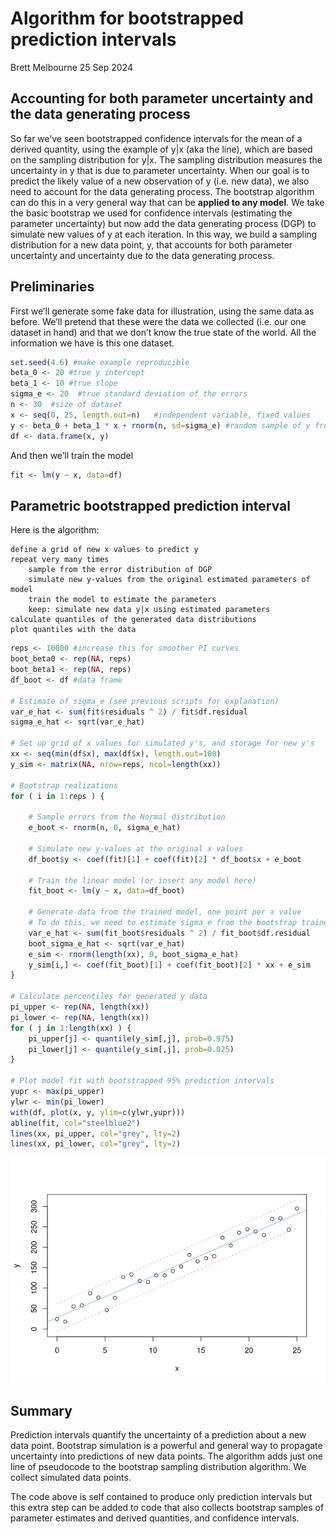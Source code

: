 Algorithm for bootstrapped prediction intervals
================
Brett Melbourne
25 Sep 2024

## Accounting for both parameter uncertainty and the data generating process

So far we’ve seen bootstrapped confidence intervals for the mean of a
derived quantity, using the example of y\|x (aka the line), which are
based on the sampling distribution for y\|x. The sampling distribution
measures the uncertainty in y that is due to parameter uncertainty. When
our goal is to predict the likely value of a new observation of y
(i.e. new data), we also need to account for the data generating
process. The bootstrap algorithm can do this in a very general way that
can be **applied to any model**. We take the basic bootstrap we used for
confidence intervals (estimating the parameter uncertainty) but now add
the data generating process (DGP) to simulate new values of y at each
iteration. In this way, we build a sampling distribution for a new data
point, y, that accounts for both parameter uncertainty and uncertainty
due to the data generating process.

## Preliminaries

First we’ll generate some fake data for illustration, using the same
data as before. We’ll pretend that these were the data we collected
(i.e. our one dataset in hand) and that we don’t know the true state of
the world. All the information we have is this one dataset.

``` r
set.seed(4.6) #make example reproducible
beta_0 <- 20 #true y intercept
beta_1 <- 10 #true slope
sigma_e <- 20  #true standard deviation of the errors
n <- 30  #size of dataset
x <- seq(0, 25, length.out=n)   #independent variable, fixed values
y <- beta_0 + beta_1 * x + rnorm(n, sd=sigma_e) #random sample of y from the population
df <- data.frame(x, y)
```

And then we’ll train the model

``` r
fit <- lm(y ~ x, data=df)
```

## Parametric bootstrapped prediction interval

Here is the algorithm:

    define a grid of new x values to predict y
    repeat very many times
        sample from the error distribution of DGP
        simulate new y-values from the original estimated parameters of model
        train the model to estimate the parameters
        keep: simulate new data y|x using estimated parameters
    calculate quantiles of the generated data distributions
    plot quantiles with the data

``` r
reps <- 10000 #increase this for smoother PI curves
boot_beta0 <- rep(NA, reps)
boot_beta1 <- rep(NA, reps)
df_boot <- df #data frame

# Estimate of sigma_e (see previous scripts for explanation)
var_e_hat <- sum(fit$residuals ^ 2) / fit$df.residual
sigma_e_hat <- sqrt(var_e_hat)

# Set up grid of x values for simulated y's, and storage for new y's
xx <- seq(min(df$x), max(df$x), length.out=100)
y_sim <- matrix(NA, nrow=reps, ncol=length(xx))

# Bootstrap realizations
for ( i in 1:reps ) {
    
    # Sample errors from the Normal distribution
    e_boot <- rnorm(n, 0, sigma_e_hat)
    
    # Simulate new y-values at the original x values
    df_boot$y <- coef(fit)[1] + coef(fit)[2] * df_boot$x + e_boot
    
    # Train the linear model (or insert any model here)
    fit_boot <- lm(y ~ x, data=df_boot)
    
    # Generate data from the trained model, one point per x value
    # To do this, we need to estimate sigma_e from the bootstrap trained model
    var_e_hat <- sum(fit_boot$residuals ^ 2) / fit_boot$df.residual
    boot_sigma_e_hat <- sqrt(var_e_hat)
    e_sim <- rnorm(length(xx), 0, boot_sigma_e_hat)
    y_sim[i,] <- coef(fit_boot)[1] + coef(fit_boot)[2] * xx + e_sim
}

# Calculate percentiles for generated y data
pi_upper <- rep(NA, length(xx))
pi_lower <- rep(NA, length(xx))
for ( j in 1:length(xx) ) {
    pi_upper[j] <- quantile(y_sim[,j], prob=0.975)
    pi_lower[j] <- quantile(y_sim[,j], prob=0.025)
}

# Plot model fit with bootstrapped 95% prediction intervals
yupr <- max(pi_upper)
ylwr <- min(pi_lower)
with(df, plot(x, y, ylim=c(ylwr,yupr)))
abline(fit, col="steelblue2")
lines(xx, pi_upper, col="grey", lty=2)
lines(xx, pi_lower, col="grey", lty=2)
```

![](10_8_bootstrap_prediction_interval_files/figure-gfm/unnamed-chunk-3-1.png)<!-- -->

## Summary

Prediction intervals quantify the uncertainty of a prediction about a
new data point. Bootstrap simulation is a powerful and general way to
propagate uncertainty into predictions of new data points. The algorithm
adds just one line of pseudocode to the bootstrap sampling distribution
algorithm. We collect simulated data points.

The code above is self contained to produce only prediction intervals
but this extra step can be added to code that also collects bootstrap
samples of parameter estimates and derived quantities, and confidence
intervals.
